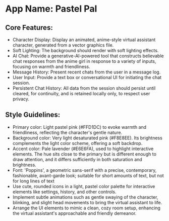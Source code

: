 # **App Name**: Pastel Pal

## Core Features:

- Character Display: Display an animated, anime-style virtual assistant character, generated from a vector graphics file.
- Soft Lighting: The background should render with soft lighting effects.
- AI Chat: Provide a generative-AI-powered tool that constructs believable chat responses from the anime girl in response to a variety of inputs, focusing on warmth and friendliness.
- Message History: Present recent chats from the user in a message log.
- User Input: Provide a text box or conversational UI for initiating the chat session.
- Persistent Chat History: All data from the session should persist until cleared, for continuity, and is retained locally only, to respect user privacy.

## Style Guidelines:

- Primary color: Light pastel pink (#FFD1DC) to evoke warmth and friendliness, reflecting the character's gentle nature.
- Background color: Very light desaturated pink (#F8E8EE). Its brightness complements the light color scheme, offering a soft backdrop.
- Accent color: Pale lavender (#E6E6FA), used to highlight interactive elements. The hue sits close to the primary but is different enough to draw attention, and it differs sufficiently in both saturation and brightness.
- Font: 'Poppins', a geometric sans-serif with a precise, contemporary, fashionable, avant-garde look; suitable for short amounts of text, but not for long lines of text
- Use cute, rounded icons in a light, pastel color palette for interactive elements like settings, history, and other controls.
- Implement subtle animations such as gentle swaying of the character, blinking, and slight head movements to bring the virtual assistant to life.
- Arrange the UI elements to mimic a clean, cozy room setup, enhancing the virtual assistant's approachable and friendly demeanor.